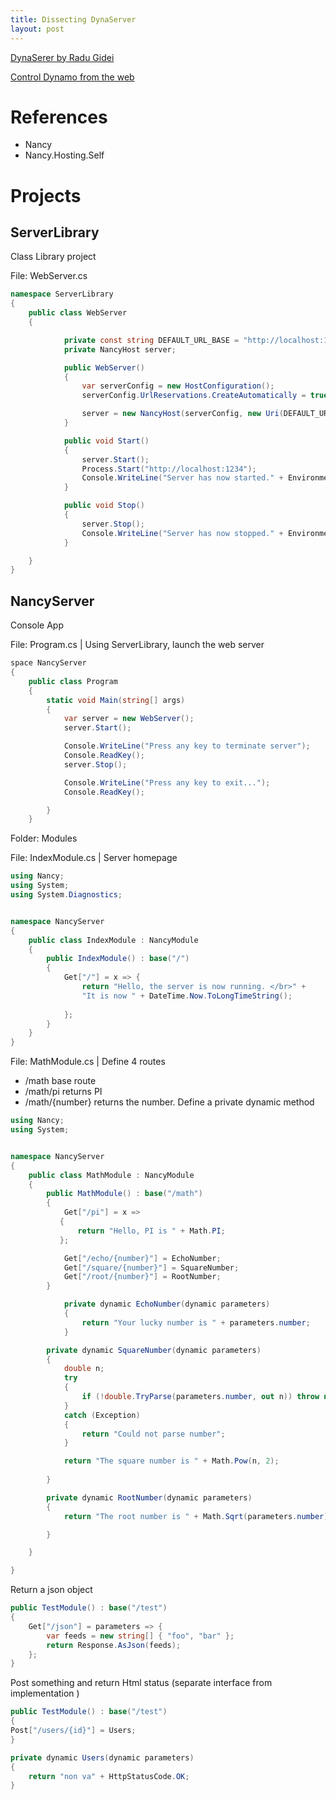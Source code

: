 ```yaml
---
title: Dissecting DynaServer
layout: post
---
```



[DynaSerer by Radu Gidei](https://github.com/radumg/DynaServer)

[Control Dynamo from the web](https://github.com/DynamoDS/DeveloperWorkshop/tree/master/CBW227911%20-%20Control%20Dynamo%20from%20the%20Web)

# References 

- Nancy
- Nancy.Hosting.Self

# Projects

## ServerLibrary

Class Library project


File: WebServer.cs

```csharp
namespace ServerLibrary
{
    public class WebServer
    {

            private const string DEFAULT_URL_BASE = "http://localhost:1234";
            private NancyHost server;

            public WebServer()
            {
                var serverConfig = new HostConfiguration();
                serverConfig.UrlReservations.CreateAutomatically = true;

                server = new NancyHost(serverConfig, new Uri(DEFAULT_URL_BASE));
            }

            public void Start()
            {
                server.Start();
                Process.Start("http://localhost:1234");
                Console.WriteLine("Server has now started." + Environment.NewLine);
            }

            public void Stop()
            {
                server.Stop();
                Console.WriteLine("Server has now stopped." + Environment.NewLine);
            }

    }
}
```

## NancyServer

Console App

File: Program.cs | Using ServerLibrary, launch the web server

```csharp
space NancyServer
{
    public class Program
    {
        static void Main(string[] args)
        {
            var server = new WebServer();
            server.Start();

            Console.WriteLine("Press any key to terminate server");
            Console.ReadKey();
            server.Stop();

            Console.WriteLine("Press any key to exit...");
            Console.ReadKey();

        }
    }
```

Folder: Modules

File: IndexModule.cs | Server homepage

```csharp
using Nancy;
using System;
using System.Diagnostics;


namespace NancyServer
{
    public class IndexModule : NancyModule
    {
        public IndexModule() : base("/")
        {
            Get["/"] = x => {
                return "Hello, the server is now running. </br>" +
                "It is now " + DateTime.Now.ToLongTimeString();
                
            };
        }
    }
}
```

File: MathModule.cs | Define 4 routes

- /math  base route
- /math/pi returns PI
- /math/{number} returns the number. Define a private dynamic method
 
```csharp
using Nancy;
using System;


namespace NancyServer
{
    public class MathModule : NancyModule
    {
        public MathModule() : base("/math")
        {
            Get["/pi"] = x =>
           {
               return "Hello, PI is " + Math.PI;
           };

            Get["/echo/{number}"] = EchoNumber;
            Get["/square/{number}"] = SquareNumber;
            Get["/root/{number}"] = RootNumber;
        }

            private dynamic EchoNumber(dynamic parameters)
            {
                return "Your lucky number is " + parameters.number;
            }

        private dynamic SquareNumber(dynamic parameters)
        {
            double n;
            try
            {
                if (!double.TryParse(parameters.number, out n)) throw new Exception();
            }
            catch (Exception)
            {
                return "Could not parse number";
            }

            return "The square number is " + Math.Pow(n, 2);
            
        }

        private dynamic RootNumber(dynamic parameters)
        {
            return "The root number is " + Math.Sqrt(parameters.number);

        }

    }

}
```

Return a json object

```csharp
public TestModule() : base("/test")
{
    Get["/json"] = parameters => {
        var feeds = new string[] { "foo", "bar" };
        return Response.AsJson(feeds);
    };
}
```

Post something and return Html status (separate interface from implementation )

```csharp
public TestModule() : base("/test")
{
Post["/users/{id}"] = Users;
}

private dynamic Users(dynamic parameters)
{
    return "non va" + HttpStatusCode.OK;
}
```

